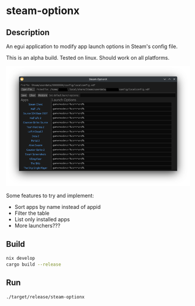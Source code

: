 # steam-optionx

## Description

An egui application to modify app launch options in Steam's config file.

This is an alpha build. Tested on linux. Should work on all platforms.

![Alpha](assets/steam-optionx-alpha.png)

Some features to try and implement:

- Sort apps by name instead of appid
- Filter the table
- List only installed apps
- More launchers???

## Build

```sh
nix develop
cargo build --release
```

## Run

```sh
./target/release/steam-optionx
```
